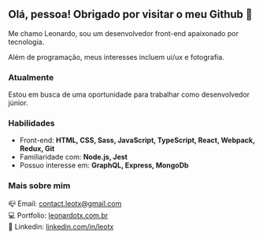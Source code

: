 ## Olá, pessoa! Obrigado por visitar o meu Github 👋

Me chamo Leonardo, sou um desenvolvedor front-end apaixonado por tecnologia.

Além de programação, meus interesses incluem ui/ux e fotografia.

### Atualmente
Estou em busca de uma oportunidade para trabalhar como desenvolvedor júnior.

### Habilidades
- Front-end: **HTML, CSS, Sass, JavaScript, TypeScript, React, Webpack, Redux, Git**
- Familiaridade com: **Node.js, Jest**
- Possuo interesse em: **GraphQL, Express, MongoDb**

### Mais sobre mim
📪 Email: <a href="mailto:contact.leotx@gmail.com.br/" target="_blank">contact.leotx@gmail.com</a>\
💻 Portfolio: <a href="https://leonardotx.com.br" target="_blank">leonardotx.com.br</a>\
💼 Linkedin: <a href="https://www.linkedin.com/in/leotx/" target="_blank">linkedin.com/in/leotx</a>
